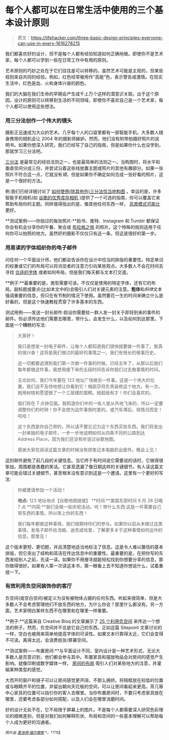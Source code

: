 # 每个人都可以在日常生活中使用的三个基本设计原则

> 原文：<https://lifehacker.com/three-basic-design-principles-everyone-can-use-in-every-1616278215>

我们都喜欢好的设计，但不是每个人都有经验知道如何正确地做。即使你不是艺术家，每个人都可以学到一些在日常工作中有用的原则。



艺术原则的巧妙之处在于它们往往是可以转移的。虽然艺术可能是主观的，但某些规则来自共同的经验。例如，红色经常被用作“高能”色，表示警告或激情。在现实生活中，红色是血、火和身体兴奋的颜色。

我们的大脑在我们生命的早期会产生成千上万个这样的潜意识关联。出于这个原因，设计的原则可以转移到生活的不同领域，即使你不喜欢自己是一个艺术家，每个人都可以使用这些想法。

### **用三分法创作一个伟大的镜头**

摄影正迅速成为大众的艺术。几乎每个人的口袋里都有一部智能手机，大多数人随身携带的相机会让 2004 年的摄影师嫉妒。然而，他们没有附带拍摄好照片的说明书。如果你想深入研究，我们已经写了自己的指南，但是如果你什么也没学到，那就学习三分法吧。

[三分法](http://en.wikipedia.org/wiki/Rule_of_thirds) 是最常见的经验法则之一，也是最简单的法则之一。当构图时，将水平和垂直空间分成三份，并尝试沿着这些线放置主题或照片的其他有趣部分。如果一张照片不符合这一点，它就没有*错*，但是如果你不确定如何合成一张好看的照片，这是一个很好的方法。

例:我们已经详细讨论了 [如何使用(除其他外)三分法恰当地构图](http://lifehacker.com/basics-of-photography-composition-and-technique-5814174) 。幸运的是，许多智能手机相机(如 [谷歌的优秀库存相机](http://lifehacker.com/how-to-get-the-most-out-of-the-new-google-camera-for-an-1592592689) )提供了一个可选的指南，你可以覆盖它来帮助布局你的主题。同样值得指出的是，像其他任何东西一样， [风景模式可能比](http://www.androidpolice.com/2014/04/16/with-its-new-camera-google-declares-war-on-vertical-videos/) 更好。

**测试案例——你拍过的每张照片:**脸书、推特、Instagram 和 Tumblr 都保证你会有机会分享你的午餐、聚会或 [布拉格之旅](http://instagram.com/p/rRql5JtKwj/) 的照片。这个特殊的规则适用于任何你可以拍照的地方。虽然好的摄影不仅仅只有这一条，但这是很好的第一步。

### **用易读的字体组织你的电子邮件**

问任何一个平面设计师，他们都会告诉你在设计中恰当的排版的重要性。特定单词的权重或它们的布局可以将浏览者的注意力引向某些观点。大多数人不会花时间去寻找 [合适的字体](http://www.dafont.com/) 或者如何布局，但是我们每天都与文本打交道。

**例子:**最重要的是，类型需要可读。不仅仅是使用的特定字体，还有它的布局。副标题或要点(比如本文中的)会吸引人们对关键元素的注意。**粗体**和*斜体*文本强调重要的信息，但只在有节制的情况下使用。虽然要花一生的时间来确立什么是好看的，但是这个快速教程贯穿了许多基本的东西。

测试用例——发送一封长邮件:假设你需要给一群人发一封关于即将到来的事件的邮件。你必须传达他们需要去哪里，带什么，会发生什么，以及如何到达那里。下面是一个糟糕的写法:

> 大家好！
> 
> 我只是想发一封电子邮件，让每个人都知道我们很快就要做一件事了。我真的很兴奋！这将是我们做过的最好的事情之一，我们有很长的做事历史。
> 
> 这一切都要追溯到我们第一次做一件事的时候。已经五年了，从那以后我们每年都做这件事，我想用接下来的五段时间告诉你我们过去做事情的时间。
> 
> 无论如何，我们今年要在 123 地址广场做另一件事。这是一个伟大的位置，我们迫不及待地想让你看到它！梅丽莎将负责装修这个地方。有一次，她用树枝和愿望做了一个三层楼的蛋糕。她超级有才！你们会喜欢的。
> 
> 我们将在 7 点钟见面。我知道你们中的一些人是从外地飞来的，所以一定要调整你们的时钟！你不会想为这件事倒时差的。或汽车滞后，视情况而定！哈哈！
> 
> 这个东西是你自己带的，所以请不要忘记为这个东西买些东西。我们将发出一封单独的电子邮件，一步一步地说明如何从四条不同的公路到达 Address Place，因为我们还没有听说过谷歌地图。
> 
> 感谢大家在阅读这篇文章的时候没有把笔记本电脑扔出窗外。晚会上见！

这封邮件避免了前几段的关键信息。当它终于有时间说它需要说的话时，它做得很笨拙，周围都是愚蠢的笑话。它甚至遗漏了像日期这样的关键细节。有人读这篇文章可能会错过关键细节，甚至根本没有意识到这是一个邀请。这里有一个更好的写法:

> 你被邀请参加一个活动！
> 
> **地点:** 123 地址地点【谷歌地图链接】
> **时间:**美国东部时间 8 月 28 日晚 7 点
> **内容:**我们会做一些庆祝活动。呜！带什么东西:这是一件需要自己带东西的事情，所以带上你的东西！
> 
> 我们每年都做这种事情，我们很期待你们的参与。如果你以前从未做过这类事情，发电子邮件给汤姆、迪克或哈里，了解更多关于这种事情如何运作的信息。那里见！

这个版本更短，更切题，并且清楚地适当地标注了信息。这是令人难以置信的基本排版，但它突出了结构和简洁在传达信息中的重要性。最重要的是，在把你写的东西发给别人之前，先读一读。如果你不用搜寻就能轻松找到你想要分享的信息，那你做得很好。如果有人第一次读这本书，第一眼看上去不知道你想说什么，试着重组一下。

### **有效利用负空间装饰你的客厅**

负空间(或空白空间)被定义为没有被物体占据的任何东西。听起来很简单，但是大多数人不会考虑管理他们不放东西的地方。为什么你会？那里什么都没有。另一方面，艺术家明白某样东西不在哪里和在哪里一样重要。

**例子:**这篇来自 Creative Bloq 的文章展示了 [25 个利用负空间](http://www.creativebloq.com/art/art-negative-space-8133765) 来传达一个想法的例子。然而，负空间并不总是它自己的东西。正如这篇 Sitepoint 文章讨论的 一样，空白也被用来简单地提高字体的可读性。如果文本行靠得太近，它们会变得不可读。离得太远，会浪费纸张/屏幕空间。

**测试案例——布置房间:**与平面设计不同，室内设计是一种艺术形式，无论大多数人是否意识到，他们都会参与其中。布置家具和摆放物品会对房间的感觉产生影响。就像印刷或数字媒体一样， [房间的布局](http://www.hgtv.com/decorating-basics/the-3-principles-of-interior-design/index.html) 吸引人们对某些地方的注意，并灌输某种类型的感觉。

大而开的窗户和镜子可以让房间感觉更开阔，不那么拥挤。将相框放在较低的位置或与眼睛齐平的位置，并留出朝向天花板的空间，可以让房间看起来更高。茶几等中心家具的位置可以指引你的客人去哪里。当你布置房间时，不要只考虑家具放在哪里，还要考虑各部分如何搭配，以及人们会在哪里消磨时间。

好的设计无处不在，它不局限于屏幕上的图片。不是每个人都需要深入研究色彩理论的细微差别，但是对我们如何解释形状、布局和空间的一些基本理解可以帮助每个人成为更好的沟通者。

<small>*照片由*</small> [<small>*夏洛特·福尔摩斯*</small>](http://www.flickr.com/photos/rogueinteriordesigns/4843221701/in/photolist-oeLHne-ovU2Gi-8nYMJe-8nYM5r-8o2W6L-8nYMkM-8nYNt6-8o2WmC-8o2XXf-8nYLP8-8o2Gpw-8nYxmx-8o2GvW-8nYx9K-8nYMS6-8o2Gem-8nYxgn-8nYLW4-8o2FR5-8o2Wuf-8nYNLM-8o2FKh-8o2FBS-8nYNbM-8nYNzD-8nYMYH-8Zvw9j-71qv2t-9z7r6A-GurTw-aavoz6-52ru8w-5g1taR-GurYJ-nqxkE-52nLsi-8Zsrr2-8o2GBo-4xYRAE-8agsZ7-6Uj8Zh-52nLCe-7cDKt7-7cDJHQ-5PwQMU-aay7HS-aaya4S-aay8w3-8nYNkr-aavjPg) <small>*。*T15】</small>